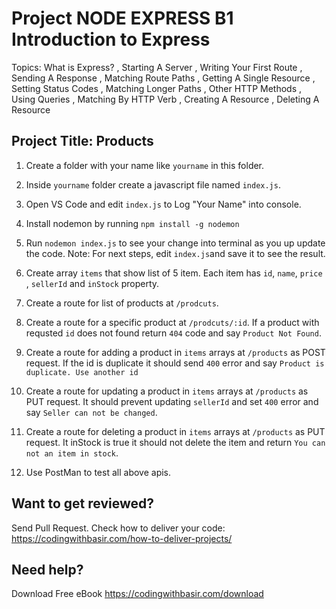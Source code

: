 # Project NODE EXPRESS B1 Introduction to Express

Topics: What is Express?
, Starting A Server
, Writing Your First Route
, Sending A Response
, Matching Route Paths
, Getting A Single Resource
, Setting Status Codes
, Matching Longer Paths
, Other HTTP Methods
, Using Queries
, Matching By HTTP Verb
, Creating A Resource
, Deleting A Resource

## Project Title: Products

1. Create a folder with your name like `yourname` in this folder.

2. Inside `yourname` folder create a javascript file named `index.js`.

3. Open VS Code and edit `index.js` to Log "Your Name" into console.

4. Install nodemon by running `npm install -g nodemon`

5. Run `nodemon index.js` to see your change into terminal as you up update the code.
   Note: For next steps, edit `index.js`and save it to see the result.

6) Create array `items` that show list of 5 item. Each item has `id`, `name`, `price` , `sellerId` and `inStock` property.

7) Create a route for list of products at `/prodcuts`.

8) Create a route for a specific product at `/prodcuts/:id`. If a product with requsted `id` does not found return `404` code and say `Product Not Found`.

9) Create a route for adding a product in `items` arrays at `/products` as POST request. If the id is duplicate it should send `400` error and say `Product is duplicate. Use another id`

10) Create a route for updating a product in `items` arrays at `/products` as PUT request. It should prevent updating `sellerId` and set `400` error and say `Seller can not be changed`.

11) Create a route for deleting a product in `items` arrays at `/products` as PUT request. It inStock is true it should not delete the item and return `You can not an item in stock`.

12) Use PostMan to test all above apis.

## Want to get reviewed?

Send Pull Request. Check how to deliver your code: https://codingwithbasir.com/how-to-deliver-projects/

## Need help?

Download Free eBook https://codingwithbasir.com/download
